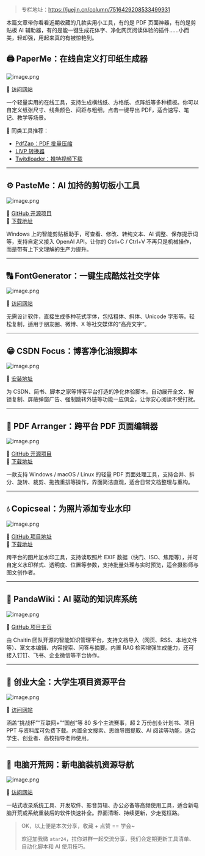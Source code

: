 > 专栏地址：<https://juejin.cn/column/7516429208533499931>

本篇文章带你看看近期收藏的几款实用小工具，有的是 PDF 页面神器，有的是剪贴板 AI 辅助器，有的是能一键生成花体字、净化网页阅读体验的插件……小而美，轻却强，用起来真的有被惊艳到。

## 🖨 PaperMe：在线自定义打印纸生成器

![image.png](https://p0-xtjj-private.juejin.cn/tos-cn-i-73owjymdk6/cdac65017ae1414dbe0ee87064ef3edc~tplv-73owjymdk6-jj-mark-v1:0:0:0:0:5o6Y6YeR5oqA5pyv56S-5Yy6IEAg5o6Y6YeR5a6J5Lic5bC8:q75.awebp?policy=eyJ2bSI6MywidWlkIjoiMTUyMTM3OTgyMzM0MDc5MiJ9&rk3s=f64ab15b&x-orig-authkey=f32326d3454f2ac7e96d3d06cdbb035152127018&x-orig-expires=1750813635&x-orig-sign=Oc%2BYicwKAfkOO12YuY1WdwPCH74%3D)

🔗 [访问网站](https://paperme.toolooz.com/)

一个轻量实用的在线工具，支持生成横线纸、方格纸、点阵纸等多种模板。你可以自定义纸张尺寸、线条颜色、间距与粗细，点击一键导出 PDF，适合速写、笔记、教学等场景。

🧩 同类工具推荐：

*   [PdfZap：PDF 批量压缩](https://pdfzap.toolooz.com/)
*   [LIVP 转换器](https://livp.toolooz.com/)
*   [Twitdloader：推特视频下载](https://twitdloader.toolooz.com/)

***

## ⚙️ PasteMe：AI 加持的剪切板小工具

![image.png](https://p0-xtjj-private.juejin.cn/tos-cn-i-73owjymdk6/8ebf137d07ea48f78853b25d0feb1b0d~tplv-73owjymdk6-jj-mark-v1:0:0:0:0:5o6Y6YeR5oqA5pyv56S-5Yy6IEAg5o6Y6YeR5a6J5Lic5bC8:q75.awebp?policy=eyJ2bSI6MywidWlkIjoiMTUyMTM3OTgyMzM0MDc5MiJ9&rk3s=f64ab15b&x-orig-authkey=f32326d3454f2ac7e96d3d06cdbb035152127018&x-orig-expires=1750813635&x-orig-sign=0iSkS08NANyXgnV6vfHMtYHvBUI%3D)

🔗 [GitHub 开源项目](https://github.com/CKylinMC/PasteMe)\
🔗 [下载地址](https://github.com/CKylinMC/PasteMe/releases)

Windows 上的智能剪贴板助手，可查看、修改、转纯文本、AI 调整、保存提示词等，支持自定义接入 OpenAI API。让你的 Ctrl+C / Ctrl+V 不再只是机械操作，而是带有上下文理解的生产力提升。

***

## 🔠 FontGenerator：一键生成酷炫社交字体

![image.png](https://p0-xtjj-private.juejin.cn/tos-cn-i-73owjymdk6/f2466ec25d3b4e1d9a50eb04776370ec~tplv-73owjymdk6-jj-mark-v1:0:0:0:0:5o6Y6YeR5oqA5pyv56S-5Yy6IEAg5o6Y6YeR5a6J5Lic5bC8:q75.awebp?policy=eyJ2bSI6MywidWlkIjoiMTUyMTM3OTgyMzM0MDc5MiJ9&rk3s=f64ab15b&x-orig-authkey=f32326d3454f2ac7e96d3d06cdbb035152127018&x-orig-expires=1750813635&x-orig-sign=mC0Nm0dzmAyQnULjh1SfHeoC3sM%3D)

🔗 [访问网站](https://www.fontgenerator.dev/zh)

无需设计软件，直接生成多种花式字体，包括粗体、斜体、Unicode 字形等。轻松复制，适用于朋友圈、微博、X 等社交媒体的“高亮文字”。

***

## 😁 CSDN Focus：博客净化油猴脚本

![image.png](https://p0-xtjj-private.juejin.cn/tos-cn-i-73owjymdk6/fbbb90bfc23348bda35774653ae2ec5d~tplv-73owjymdk6-jj-mark-v1:0:0:0:0:5o6Y6YeR5oqA5pyv56S-5Yy6IEAg5o6Y6YeR5a6J5Lic5bC8:q75.awebp?policy=eyJ2bSI6MywidWlkIjoiMTUyMTM3OTgyMzM0MDc5MiJ9&rk3s=f64ab15b&x-orig-authkey=f32326d3454f2ac7e96d3d06cdbb035152127018&x-orig-expires=1750813635&x-orig-sign=g9Kl4sjpadYRBr74wK%2FRuHdE6pU%3D)

🔗 [安装地址](https://greasyfork.org/zh-CN/scripts/420352)

为 CSDN、简书、脚本之家等博客平台打造的净化体验脚本。自动展开全文、解锁复制、屏蔽弹窗广告、强制跳转外链等功能一应俱全，让你安心阅读不受打扰。

***

## 📑 PDF Arranger：跨平台 PDF 页面编辑器

![image.png](https://p0-xtjj-private.juejin.cn/tos-cn-i-73owjymdk6/c742f248ee5b452d80d3e1654e130da4~tplv-73owjymdk6-jj-mark-v1:0:0:0:0:5o6Y6YeR5oqA5pyv56S-5Yy6IEAg5o6Y6YeR5a6J5Lic5bC8:q75.awebp?policy=eyJ2bSI6MywidWlkIjoiMTUyMTM3OTgyMzM0MDc5MiJ9&rk3s=f64ab15b&x-orig-authkey=f32326d3454f2ac7e96d3d06cdbb035152127018&x-orig-expires=1750813635&x-orig-sign=3q3597a0EsrxqJyLbiS3Ey9FARU%3D)

🔗 [GitHub 开源项目](https://github.com/pdfarranger/pdfarranger)\
🔗 [下载地址](https://github.com/pdfarranger/pdfarranger/releases)

一款支持 Windows / macOS / Linux 的轻量 PDF 页面处理工具，支持合并、拆分、旋转、裁剪、拖拽重排等操作，界面简洁直观，适合日常文档整理与重构。

***

## 💧 Copicseal：为照片添加专业水印

![image.png](https://p0-xtjj-private.juejin.cn/tos-cn-i-73owjymdk6/10907b1d0fe246029c433188e72d66e9~tplv-73owjymdk6-jj-mark-v1:0:0:0:0:5o6Y6YeR5oqA5pyv56S-5Yy6IEAg5o6Y6YeR5a6J5Lic5bC8:q75.awebp?policy=eyJ2bSI6MywidWlkIjoiMTUyMTM3OTgyMzM0MDc5MiJ9&rk3s=f64ab15b&x-orig-authkey=f32326d3454f2ac7e96d3d06cdbb035152127018&x-orig-expires=1750813635&x-orig-sign=OCEesbqpyMFxeKIlclRZpofBaS4%3D)

🔗 [GitHub 项目地址](https://github.com/copicseal/copicseal)\
🔗 [下载地址](https://github.com/copicseal/copicseal/releases)

跨平台的图片加水印工具，支持读取照片 EXIF 数据（快门、ISO、焦距等），并可自定义水印样式、透明度、位置等参数，支持批量处理与实时预览，适合摄影师与图文创作者。

***

## 🐼 PandaWiki：AI 驱动的知识库系统

![image.png](https://p0-xtjj-private.juejin.cn/tos-cn-i-73owjymdk6/6b7fa8c085724b74a8074befe28a73a5~tplv-73owjymdk6-jj-mark-v1:0:0:0:0:5o6Y6YeR5oqA5pyv56S-5Yy6IEAg5o6Y6YeR5a6J5Lic5bC8:q75.awebp?policy=eyJ2bSI6MywidWlkIjoiMTUyMTM3OTgyMzM0MDc5MiJ9&rk3s=f64ab15b&x-orig-authkey=f32326d3454f2ac7e96d3d06cdbb035152127018&x-orig-expires=1750813635&x-orig-sign=u8B%2BBCTUPZ%2B51aMRdGmpKeWuokE%3D)

🔗 [GitHub 项目主页](https://github.com/chaitin/PandaWiki)

由 Chaitin 团队开源的智能知识管理平台，支持文档导入（网页、RSS、本地文件等）、富文本编辑、内容搜索、问答与摘要。内置 RAG 检索增强生成能力，还可接入钉钉、飞书、企业微信等平台协作。

***

## 🧠 创业大全：大学生项目资源平台

![image.png](https://p0-xtjj-private.juejin.cn/tos-cn-i-73owjymdk6/6c4e3e793bd340d08f7581c029fbe37e~tplv-73owjymdk6-jj-mark-v1:0:0:0:0:5o6Y6YeR5oqA5pyv56S-5Yy6IEAg5o6Y6YeR5a6J5Lic5bC8:q75.awebp?policy=eyJ2bSI6MywidWlkIjoiMTUyMTM3OTgyMzM0MDc5MiJ9&rk3s=f64ab15b&x-orig-authkey=f32326d3454f2ac7e96d3d06cdbb035152127018&x-orig-expires=1750813635&x-orig-sign=Uinec1IOMPMCGfhA69J5qlmvHuc%3D)

🔗 [访问网站](https://cy.urongda.com/)

涵盖“挑战杯”“互联网+”“国创”等 80 多个主流赛事，超 2 万份创业计划书、项目 PPT 与资料库可免费下载。内置全文搜索、思维导图提取、AI 阅读等功能，适合学生、创业者、高校指导老师使用。

***

## 🗿 电脑开荒网：新电脑装机资源导航

![image.png](https://p0-xtjj-private.juejin.cn/tos-cn-i-73owjymdk6/b56657fcb75443a3910ab80ead7f8839~tplv-73owjymdk6-jj-mark-v1:0:0:0:0:5o6Y6YeR5oqA5pyv56S-5Yy6IEAg5o6Y6YeR5a6J5Lic5bC8:q75.awebp?policy=eyJ2bSI6MywidWlkIjoiMTUyMTM3OTgyMzM0MDc5MiJ9&rk3s=f64ab15b&x-orig-authkey=f32326d3454f2ac7e96d3d06cdbb035152127018&x-orig-expires=1750813635&x-orig-sign=ncPg98RZC8opMJJZ3dRl%2BeMmb%2FE%3D)

🔗 [访问网站](https://dnkh.mwks77.cn/)

一站式收录系统工具、开发软件、影音剪辑、办公必备等高频使用工具，适合新电脑开荒或系统重装后的软件快速补全。界面清晰、持续更新，少走冤枉路。

> OK，以上便是本次分享，收藏 + 点赞 == 学会\~
>
> 欢迎加我微 `atar24`，拉你进群一起交流分享，我们会定期更新工具清单、自动化脚本和 AI 使用技巧。
